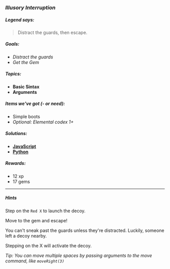### _Illusory Interruption_

##### _Legend says:_
> Distract the guards, then escape.

##### _Goals:_
+ _Distract the guards_
+ _Get the Gem_

##### _Topics:_
+ **Basic Sintax**
+ **Arguments**

##### _Items we've got (- or need):_
+ Simple boots
+ _Optional: Elemental codex 1+_

##### _Solutions:_
+ **[JavaScript](illusoryInterruption.js)**
+ **[Python](illusory_interruption.py)**

##### _Rewards:_
+ 12 xp
+ 17 gems

___

##### _Hints_

Step on the `Red X` to launch the decoy.

Move to the gem and escape!

You can't sneak past the guards unless they're distracted. Luckily, someone left a decoy nearby.

Stepping on the X will activate the decoy.

_Tip: You can move multiple spaces by passing arguments to the move command, like `moveRight(3)`_
